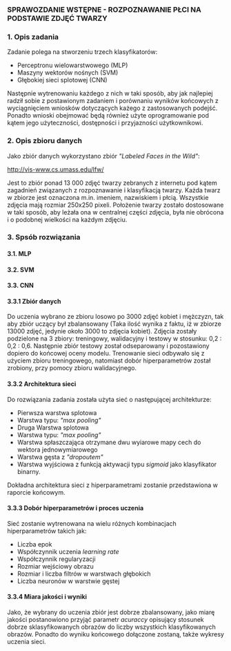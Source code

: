 ### SPRAWOZDANIE WSTĘPNE - ROZPOZNAWANIE PŁCI NA PODSTAWIE ZDJĘĆ TWARZY

### 1. Opis zadania

Zadanie polega na stworzeniu trzech klasyfikatorów:
- Perceptronu wielowarstwowego (MLP)
- Maszyny wektorów nośnych (SVM)
- Głębokiej sieci splotowej (CNN)

Następnie wytrenowaniu każdego z nich w taki sposób, aby jak najlepiej radził sobie
z postawionym zadaniem i porównaniu wyników końcowych z wyciągnięciem wniosków dotyczących każego z 
zastosowanych podejść. Ponadto wnioski obejmować będą również użyte oprogramowanie pod kątem jego użyteczności,
dostępności i przyjazności użytkownikowi.

### 2. Opis zbioru danych

Jako zbiór danych wykorzystano zbiór *"Labeled Faces in the Wild"*:

http://vis-www.cs.umass.edu/lfw/

Jest to zbiór ponad 13 000 zdjęć twarzy zebranych z internetu pod kątem zagadnień związanych z rozpoznawanie i
klasyfikacją twarzy. Każda twarz w zbiorze jest oznaczona m.in. imeniem, nazwiskiem i płcią. Wszystkie zdjęcia mają
rozmiar 250x250 pixeli. Położenie twarzy zostało dostosowane w taki sposób, aby leżała ona w centralnej części zdjęcia,
była nie obrócona i o podobnej wielkości na każdym zdjęciu.

### 3. Spsób rozwiązania  
####  3.1. MLP    
####  3.2. SVM  
####  3.3. CNN  
####  3.3.1 Zbiór danych 
Do uczenia wybrano ze zbioru losowo po 3000 zdjęć kobiet i mężczyzn, tak aby zbiór uczący był zbalansowany
(Taka ilość wynika z faktu, iż w zbiorze 13000 zdjęć, jedynie około 3000 to zdjęcia kobiet).
Zdjęcia zostały podzielone na 3 zbiory: treningowy, walidacyjny i testowy w stosunku: 0,2 : 0,2 : 0,6. 
Następnie zbiór testowy został odseparowany i pozostawiony dopiero do końcowej oceny modelu.
Trenowanie sieci odbywało się z użyciem zbioru treningowego, natomiast dobór hiperparametrów został zrobiony, przy pomocy
zbioru walidacyjnego. 
  
####  3.3.2 Architektura sieci

Do rozwiązania zadania została użyta sieć o następującej architekturze:
  - Pierwsza warstwa splotowa
  - Warstwa typu: *"max pooling"*
  - Druga Warstwa splotowa
  - Warstwa typu: *"max pooling"*
  - Warstwa spłaszczająca otrzymane dwu wyiarowe mapy cech do wektora jednowymiarowego
  - Warstwa gęsta z *"dropoutem"*
  - Warstwa wyjściowa z funkcją aktywacji typu *sigmoid* jako klasyfikator binarny.
  
Dokładna architektura sieci z hiperparametrami zostanie przedstawiona w raporcie końcowym.
  
#### 3.3.3 Dobór hiperparametrów i proces uczenia  

Sieć zostanie wytrenowana na wielu różnych kombinacjach hiperparametrów takich jak:
 - Liczba epok
 - Współczynnik uczenia *learning rate*
 - Współczynnik regularyzacji
 - Rozmiar wejściowy obrazu
 - Rozmiar i liczba filtrów w warstwach głębokich
 - Liczba neuronów w warstwie gęstej

#### 3.3.4 Miara jakości i wyniki
  
Jako, że wybrany do uczenia zbiór jest dobrze zbalansowany, jako miarę jakości postanowiono przyjąć parametr
*acuraccy* opisujący stosunek dobrze sklasyfikowanych obrazów do liczby wszystkich klasyfikowanych obrazów.
Ponadto do wyniku końcowego dołączone zostaną, także wykresy uczenia sieci.